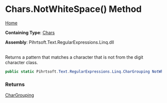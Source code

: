 # Chars\.NotWhiteSpace\(\) Method

[Home](../../../../../../README.md)

**Containing Type**: [Chars](../README.md)

**Assembly**: Pihrtsoft\.Text\.RegularExpressions\.Linq\.dll

\
Returns a pattern that matches a character that is not from the digit character class\.

```csharp
public static Pihrtsoft.Text.RegularExpressions.Linq.CharGrouping NotWhiteSpace()
```

### Returns

[CharGrouping](../../CharGrouping/README.md)

